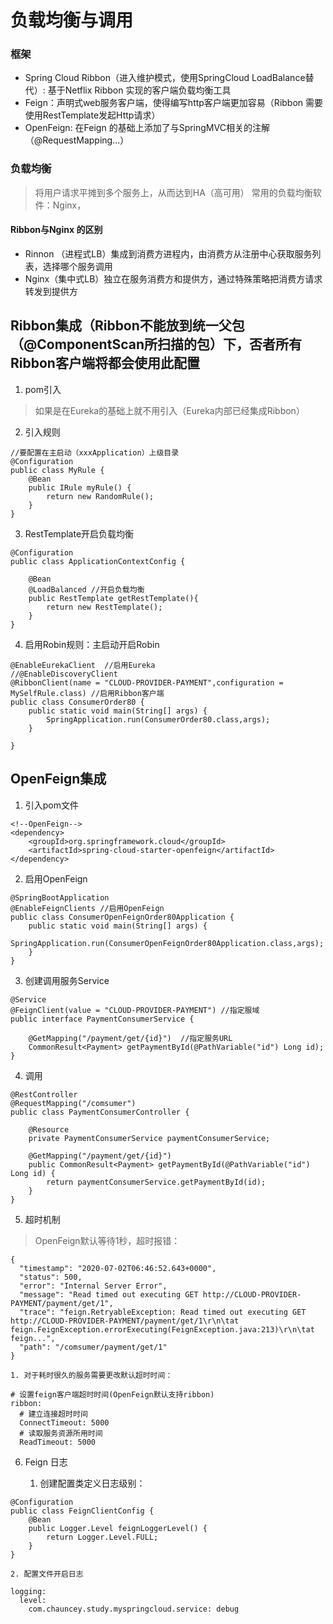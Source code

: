 # 负载均衡与调用

### 框架

- Spring Cloud Ribbon（进入维护模式，使用SpringCloud LoadBalance替代）: 基于Netflix Ribbon 实现的客户端负载均衡工具
- Feign：声明式web服务客户端，使得编写http客户端更加容易（Ribbon 需要使用RestTemplate发起Http请求）
- OpenFeign: 在Feign 的基础上添加了与SpringMVC相关的注解（@RequestMapping...）

### 负载均衡

> 将用户请求平摊到多个服务上，从而达到HA（高可用）
> 常用的负载均衡软件：Nginx，

#### Ribbon与Nginx 的区别
 
 - Rinnon （进程式LB）集成到消费方进程内，由消费方从注册中心获取服务列表，选择哪个服务调用
 - Nginx（集中式LB）独立在服务消费方和提供方，通过特殊策略把消费方请求转发到提供方

## Ribbon集成（Ribbon不能放到统一父包（@ComponentScan所扫描的包）下，否者所有Ribbon客户端将都会使用此配置
1. pom引入
> 如果是在Eureka的基础上就不用引入（Eureka内部已经集成Ribbon）

2. 引入规则

```
//要配置在主启动（xxxApplication）上级目录
@Configuration
public class MyRule {
    @Bean
    public IRule myRule() {
        return new RandomRule();
    }
}

```

3. RestTemplate开启负载均衡

```
@Configuration
public class ApplicationContextConfig {

    @Bean
    @LoadBalanced //开启负载均衡
    public RestTemplate getRestTemplate(){
        return new RestTemplate();
    }
}
```
4. 启用Robin规则：主启动开启Robin

```
@EnableEurekaClient  //启用Eureka
//@EnableDiscoveryClient
@RibbonClient(name = "CLOUD-PROVIDER-PAYMENT",configuration = MySelfRule.class) //启用Ribbon客户端
public class ConsumerOrder80 {
    public static void main(String[] args) {
        SpringApplication.run(ConsumerOrder80.class,args);
    }

}
```

## OpenFeign集成
1. 引入pom文件

```
<!--OpenFeign-->
<dependency>
    <groupId>org.springframework.cloud</groupId>
    <artifactId>spring-cloud-starter-openfeign</artifactId>
</dependency>
```
2. 启用OpenFeign

```
@SpringBootApplication
@EnableFeignClients //启用OpenFeign
public class ConsumerOpenFeignOrder80Application {
    public static void main(String[] args) {
        SpringApplication.run(ConsumerOpenFeignOrder80Application.class,args);
    }
}

```
3. 创建调用服务Service

```
@Service
@FeignClient(value = "CLOUD-PROVIDER-PAYMENT") //指定服域
public interface PaymentConsumerService {

    @GetMapping("/payment/get/{id}")  //指定服务URL
    CommonResult<Payment> getPaymentById(@PathVariable("id") Long id);
}
```
4. 调用

```
@RestController
@RequestMapping("/comsumer")
public class PaymentConsumerController {

    @Resource
    private PaymentConsumerService paymentConsumerService;

    @GetMapping("/payment/get/{id}")
    public CommonResult<Payment> getPaymentById(@PathVariable("id") Long id) {
        return paymentConsumerService.getPaymentById(id);
    }
}
```

5. 超时机制

> OpenFeign默认等待1秒，超时报错：

```
{
  "timestamp": "2020-07-02T06:46:52.643+0000",
  "status": 500,
  "error": "Internal Server Error",
  "message": "Read timed out executing GET http://CLOUD-PROVIDER-PAYMENT/payment/get/1",
  "trace": "feign.RetryableException: Read timed out executing GET http://CLOUD-PROVIDER-PAYMENT/payment/get/1\r\n\tat feign.FeignException.errorExecuting(FeignException.java:213)\r\n\tat feign...",
  "path": "/comsumer/payment/get/1"
}
```
    1. 对于耗时很久的服务需要更改默认超时时间：

```
# 设置feign客户端超时时间(OpenFeign默认支持ribbon)
ribbon:
  # 建立连接超时时间
  ConnectTimeout: 5000
  # 读取服务资源所用时间
  ReadTimeout: 5000
```

6. Feign 日志

    1. 创建配置类定义日志级别：
```
@Configuration
public class FeignClientConfig {
    @Bean
    public Logger.Level feignLoggerLevel() {
        return Logger.Level.FULL;
    }
}
```
    2. 配置文件开启日志

```
logging:
  level:
    com.chauncey.study.myspringcloud.service: debug
```


